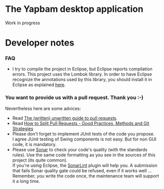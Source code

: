 # The Yapbam desktop application

Work in progress

# Developer notes
### FAQ

* I try to compile the project in Eclipse, but Eclipse reports compilation errors.
This project uses the Lombok library.
In order to have Eclipse recognize the annotations used by this library, you should install it in Eclipse as explained [here](https://howtodoinjava.com/automation/lombok-eclipse-installation-examples/).

### You want to provide us with a pull request. Thank you :-)

Nevertheless here are some advices:
- Read [The (written) unwritten guide to pull requests](https://www.atlassian.com/blog/git/written-unwritten-guide-pull-requests).
- Read [How to Split Pull Requests - Good Practices, Methods and Git Strategies](https://www.thedroidsonroids.com/blog/splitting-pull-request)
- Please don't forget to implement JUnit tests of the code you propose.  
I agree JUnit testing of Swing components is not easy. But for non GUI code, it is mandatory.
- Please use [Sonar](https://www.sonarqube.org/) to check your code's quality (with the standards rules). Use the same code formatting as you see in the sources of this project (its quite common).  
If you're using Eclipse, the [SonarLint](https://www.sonarlint.org/eclipse) plugin will help you. A submission that fails Sonar quality gate could be refused, even if it works well ... Remember, you write the code once, the maintenance team will support it a long time.